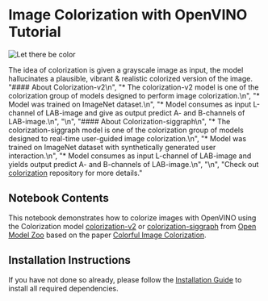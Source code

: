 # Image Colorization with OpenVINO Tutorial

![Let there be color](https://user-images.githubusercontent.com/18904157/180923280-9caefaf1-742b-4d2f-8943-5d4a6126e2fc.png)

The idea of colorization is given a grayscale image as input, the model hallucinates a plausible, vibrant & realistic colorized version of the image.
"#### About Colorization-v2\n",
    "* The colorization-v2 model is one of the colorization group of models designed to perform image colorization.\n",
    "* Model was trained on ImageNet dataset.\n",
    "* Model consumes as input L-channel of LAB-image and give as output predict A- and B-channels of LAB-image.\n",
    "\n",
    "#### About Colorization-siggraph\n",
    "* The colorization-siggraph model is one of the colorization group of models designed to real-time user-guided image colorization.\n",
    "* Model was trained on ImageNet dataset with synthetically generated user interaction.\n",
    "* Model consumes as input L-channel of LAB-image and yields output predict A- and B-channels of LAB-image.\n",
    "\n",
    "Check out [colorization](https://github.com/richzhang/colorization) repository for more details."
## Notebook Contents

This notebook demonstrates how to colorize images with OpenVINO using the Colorization model [colorization-v2](https://github.com/openvinotoolkit/open_model_zoo/blob/master/models/public/colorization-v2/README.md) or [colorization-siggraph](https://github.com/openvinotoolkit/open_model_zoo/tree/master/models/public/colorization-siggraph) from [Open Model Zoo](https://github.com/openvinotoolkit/open_model_zoo/blob/master/models/public/index.md) based on the paper [Colorful Image Colorization](https://arxiv.org/abs/1603.08511).

## Installation Instructions

If you have not done so already, please follow the [Installation Guide](https://github.com/openvinotoolkit/openvino_notebooks/blob/215-image-inpainting/README.md) to install all required dependencies.